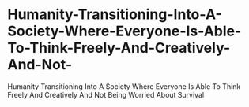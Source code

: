 # Humanity-Transitioning-Into-A-Society-Where-Everyone-Is-Able-To-Think-Freely-And-Creatively-And-Not-
Humanity Transitioning Into A Society Where Everyone Is Able To Think Freely And Creatively And Not Being Worried About Survival
